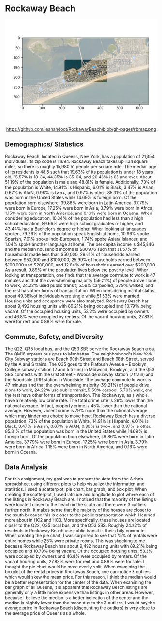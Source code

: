 # Rockaway Beach

![alt text](https://github.com/leahahdoot/RockawayBeach/blob/gh-pages/rbmap.png "Map")

  
 <img> https://github.com/leahahdoot/RockawayBeach/blob/gh-pages/rbmap.png </img>
  
## Demographics/ Statistics
  
  Rockaway Beach, located in Queens, New York, has a population of 21,354 individuals. 
  Its zip code is 11694. Rockaway Beach takes up 1.34 square miles, so there is roughly 
  15,980.51 people per square mile. The median age of its residents is 48.5 such that 
  19.63% of its population is under 18 years old, 15.57% is 18-34, 44.35% is 35-64, and 
  20.46% is 65 and over. About 51.19% of the population is male and 48.81% is female. 
  Additionally, 73% of the population is White, 14.91% is Hispanic, 6.01% is Black, 
  3.47% is Asian, 0.67% is AIAN, 0.96% is two+, and 0.97% is other. 85.31% of the 
  population was born in the United States while 14.69% is foreign born. Of the 
  population born elsewhere, 39.86% were born in Latin America, 37.79% were born in Europe, 
  17.25% were born in Asia, 3.79% were born in Africa, 1.15% were born in North America, and 
  0.16% were born in Oceana. When considering education, 10.34% of the population had less 
  than a high school education, 89.66% were high school graduates or higher, and 43.44% had 
  a Bachelor’s degree or higher. When looking at languages spoken, 79.26% of the population 
  speak English at home, 10.96% spoke Spanish, 7.01% spoke Indo-European, 1.74% spoke Asian/ 
  Islander, and 1.04% spoke another language at home. The per capita income is $45,846 and 
  the median household income is $80,976 such that 31.57% of households made less than 
  $50,000, 29.61% of households earned between $50,000 and $100,000, 25.99% of households 
  earned between $100,000 and $200,000, and 12.84% of households earned over $200,000. As a 
  result, 9.89% of the population lives below the poverty level. When looking at transportation, 
  one finds that the average commute to work is 47 minutes and that the overwhelming majority 
  (59.21%) of people drove alone to work, 24.22% used public transit, 5.59% carpooled, 5.79% 
  walked, and the rest has other forms of transportation. When considering marital status, 
  about 49.38%of individuals were single while 51.63% were married.  Housing units and 
  occupancy were also analyzed. Rockaway Beach has about 9,492 housing units with 89.21% 
  being occupied and 10.79% being vacant. Of the occupied housing units, 53.2% were occupied 
  by owners and 46.8% were occupied by renters. Of the vacant housing units, 27.83% were for 
  rent and 0.88% were for sale. 
 
 ## Commute, Safety, and Diversity
   
   The Q22, Q35 local bus, and the Q53 SBS serve the Rockaway Beach area. The QM16 express 
   bus goes to Manhattan. The neighborhood's New York City Subway stations are Beach 90th 
   Street and Beach 98th Street, served by the A and S trains. The Q35 goes to the Flatbush 
   Avenue – Brooklyn College subway station (2 and 5 trains) in Midwood, Brooklyn, and the 
   Q53 SBS connects with the 61st Street – Woodside subway station (7 train) and the
   Woodside LIRR station in Woodside. The average commute to work is 47 minutes and that the 
   overwhelming majority (59.21%) of people drive alone to work, 24.22% use public transit, 
   5.59% carpool, 5.79% walk, and the rest have other forms of transportation. The Rockaways, 
   as a whole, have a relatively low crime rate. The total crime rate is 26% lower than the 
   national average. In fact, property crime is 45% lower than the national average. However, 
   violent crime is 79% more than the national average which may hinder you choice to move here.
   Rockaway Beach has a diverse population. 73% of the population is White, 14.91% is Hispanic,
   6.01% is Black, 3.47% is Asian, 0.67% is AIAN, 0.96% is two+, and 0.97% is other. 85.31% of the 
   population was born in the United States while 14.69% is foreign born. Of the population born 
   elsewhere, 39.86% were born in Latin America, 37.79% were born in Europe, 17.25% were born in 
   Asia, 3.79% were born in Africa, 1.15% were born in North America, and 0.16% were born in Oceana. 
  
 ## Data Analysis
   
   For this assignment, my goal was to present the data from the Airbnb spreadsheet using different 
   plots to help visualize the information and statistics. I used a scatterplot, pie chart, bar graph, 
   and box plot. When creating the scatterplot, I used latitude and longitude to plot where each of 
   the listings in Rockaway Beach are. I noticed that the majority of the listings were located closer 
   to the beach in the south and there were 3 outliers further north. It makes sense that the majority 
   of the houses are closer to the south because this is closer to the public transportation which I 
   learned more about in HC2 and HC3. More specifically, these houses are located closer to the Q22, 
   Q35 local bus, and the Q53 SBS. Roughly 24.22% of residents in Rockaway Beach use public transit 
   in their daily commute. When creating the pie chart, I was surprised to see that 75% of rentals 
   were entire homes while 25% were private rooms. This was shocking to me because Rockaway Beach has 
   about 9,492 housing units with 89.21% being occupied and 10.79% being vacant. Of the occupied housing 
   units, 53.2% were occupied by owners and 46.8% were occupied by renters. Of the vacant housing units, 
   27.83% were for rent and 0.88% were for sale. I thought the pie chart would be more evenly split.
   When examining the boxplot of the rental prices in Rockaway Beach, one can notice 3 outliers which would 
   skew the mean price. For this reason, I think the median would be a better representation for the 
   center of the data. When examining the bar graph of all Queens, it is apparent that Rockaway Beach 
   listings are generally only a little more expensive than listings in other areas. However, because I 
   believe the median is a better indication of the center and the median is slightly lower than the mean 
   due to the 3 outliers, I would say the average price in Rockaway Beach (discounting the outliers) is 
   very close to the average price of Queens as a whole.






